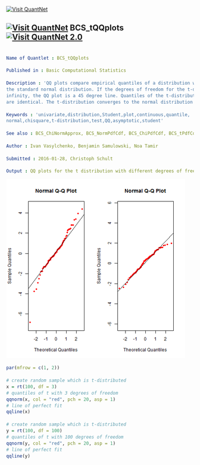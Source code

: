 
[<img src="https://github.com/QuantLet/Styleguide-and-FAQ/blob/master/pictures/banner.png" width="880" alt="Visit QuantNet">](http://quantlet.de/index.php?p=info)

## [<img src="https://github.com/QuantLet/Styleguide-and-Validation-procedure/blob/master/pictures/qloqo.png" alt="Visit QuantNet">](http://quantlet.de/) **BCS_tQQplots** [<img src="https://github.com/QuantLet/Styleguide-and-Validation-procedure/blob/master/pictures/QN2.png" width="60" alt="Visit QuantNet 2.0">](http://quantlet.de/d3/ia)

```yaml

Name of Quantlet : BCS_tQQplots

Published in : Basic Computational Statistics

Description : 'QQ plots compare empirical quantiles of a distribution with theoretical quantiles of
the standard normal distribution. If the degrees of freedom for the t-distribution tend to
infinity, the QQ plot is a 45 degree line. Quantiles of the t-distribution and normal distribution
are identical. The t-distribution converges to the normal distribution in infinite samples.'

Keywords : 'univariate,distribution,Student,plot,continuous,quantile,
normal,chisquare,t-distribution,test,QQ,asymptotic,student'

See also : BCS_ChiNormApprox, BCS_NormPdfCdf, BCS_ChiPdfCdf, BCS_tPdfCdf

Author : Ivan Vasylchenko, Benjamin Samulowski, Noa Tamir

Submitted : 2016-01-28, Christoph Schult

Output : QQ plots for the t distribution with different degrees of freedom.

```

![Picture1](BCS_tQQplots.png)


```r
par(mfrow = c(1, 2))

# create random sample which is t-distributed
x = rt(100, df = 3)
# quantiles of t with 3 degrees of freedom
qqnorm(x, col = "red", pch = 20, asp = 1)
# line of perfect fit
qqline(x)

# create random sample which is t-distributed
y = rt(100, df = 100)
# quantiles of t with 100 degrees of freedom
qqnorm(y, col = "red", pch = 20, asp = 1)
# line of perfect fit
qqline(y)

```
